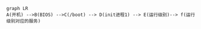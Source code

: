 

```mermaid
graph LR
A(开机) -->B(BIOS) -->C(/boot) --> D(init进程1) --> E(运行级别)--> f(运行级别对应的服务)

```

